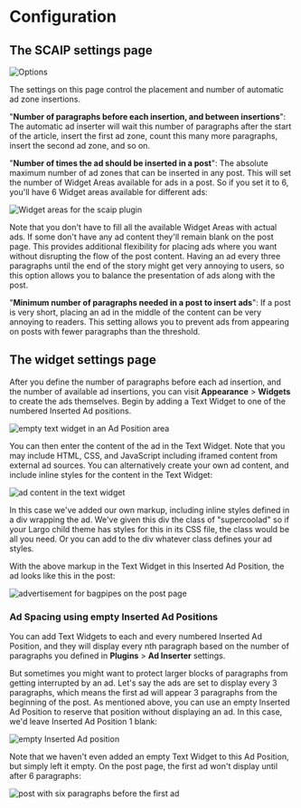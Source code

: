 # Configuration

## The SCAIP settings page

![Options](./img/scaip-settings.png)

The settings on this page control the placement and number of automatic ad zone insertions.

"**Number of paragraphs before each insertion, and between insertions**": The automatic ad inserter will wait this number of paragraphs after the start of the article, insert the first ad zone, count this many more paragraphs, insert the second ad zone, and so on.

"**Number of times the ad should be inserted in a post**": The absolute maximum number of ad zones that can be inserted in any post. This  will set the number of Widget Areas available for ads in a post. So if you set it to 6, you'll have 6 Widget areas available for different ads:

![Widget areas for the scaip plugin](./img/scaip-widgets-panel2.png)

Note that you don't have to fill all the available Widget Areas with actual ads. If some don't have any ad content they'll remain blank on the post page. This provides additional flexibility for placing ads where you want without disrupting the flow of the post content. 
Having an ad every three paragraphs until the end of the story might get very annoying to users, so this option allows you to balance the presentation of ads along with the post.

"**Minimum number of paragraphs needed in a post to insert ads**": If a post is very short, placing an ad in the middle of the content can be very annoying to readers. This setting allows you to prevent ads from appearing on posts with fewer paragraphs than the threshold.

## The widget settings page

After you define the number of paragraphs before each ad insertion, and the number of available ad insertions, you can visit **Appearance** > **Widgets** to create the ads themselves. Begin by adding a Text Widget to one of the numbered Inserted Ad positions. 

![empty text widget in an Ad Position area](./img/empty-text-widget-in-ad-position.png)

You can then enter the content of the ad in the Text Widget. Note that you may include HTML, CSS, and JavaScript including iframed content from external ad sources. You can alternatively create your own ad content, and include inline styles for the content in the Text Widget:

![ad content in the text widget](./img/scaip-ad-markup.png)

In this case we've added our own markup, including inline styles defined in a div wrapping the ad. We've given this div the class of "supercoolad" so if your Largo child theme has styles for this in its CSS file, the class would be all you need. Or you can add to the div whatever class defines your ad styles.

With the above markup in the Text Widget in this Inserted Ad Position, the ad looks like this in the post:

![advertisement for bagpipes on the post page](./img/scaip-ad-on-post.png)

### Ad Spacing using empty Inserted Ad Positions

You can add Text Widgets to each and every numbered Inserted Ad Position, and they will display every nth paragraph based on the number of paragraphs you defined in **Plugins** > **Ad Inserter**  settings. 

But sometimes you might want to protect larger blocks of paragraphs from getting interrupted by an ad. Let's say the ads are set to display every 3 paragraphs, which means the first ad will appear 3 paragraphs from the beginning of the post. As mentioned above, you can use an empty Inserted Ad Position to reserve that position without displaying an ad. In this case, we'd leave Inserted Ad Position 1 blank:

![empty Inserted Ad position](./img/scaip-widget-area-empty.png)

Note that we haven't even added an empty Text Widget to this Ad Position, but simply left it empty. On the post page, the first ad won't display until after 6 paragraphs:

![post with six paragraphs before the first ad](./img/scaip-ad-after-six-paras.png)

